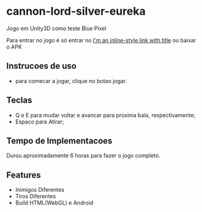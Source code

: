 # cannon-lord-silver-eureka
Jogo em Unity3D como teste Blue Pixel

Para entrar no jogo é só entrar no [I'm an inline-style link with title](https://qjox.itch.io/cannon-lord-silver-eureka "Link") ou baixar o APK

## Instrucoes de uso
* para comecar a jogar, clique no botao jogar.

## Teclas
* Q e E para mudar voltar e avancar para proxima bala, respectivamente;
* Espaco para Atirar;

## Tempo de Implementacoes
Durou aproximadamente 6 horas para fazer o jogo completo.

## Features
* Inimigos Diferentes
* Tiros Diferentes
* Build HTML(WebGL) e Android


